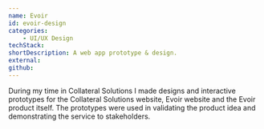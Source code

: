 ```yaml
---
name: Evoir
id: evoir-design
categories:
    - UI/UX Design
techStack:
shortDescription: A web app prototype & design.
external:
github:
---
```


During my time in Collateral Solutions I made designs and interactive
prototypes for the Collateral Solutions website, Evoir website and the Evoir
product itself. The prototypes were used in validating the product idea and
demonstrating the service to stakeholders.
